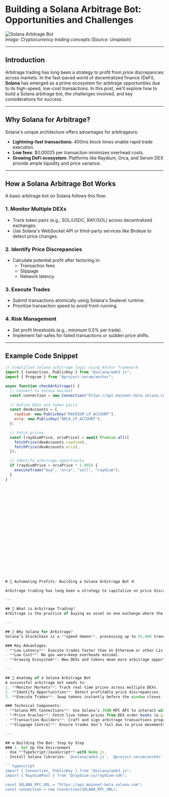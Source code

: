 # Building a Solana Arbitrage Bot: Opportunities and Challenges

![Solana Arbitrage Bot](https://images.unsplash.com/photo-1622632168441-1b9bdf1636d3?auto=format&fit=crop&w=1200&q=80)  
*Image: Cryptocurrency trading concepts (Source: Unsplash)*

---

## Introduction  
Arbitrage trading has long been a strategy to profit from price discrepancies across markets. In the fast-paced world of decentralized finance (DeFi), **Solana** has emerged as a prime ecosystem for arbitrage opportunities due to its high-speed, low-cost transactions. In this post, we'll explore how to build a Solana arbitrage bot, the challenges involved, and key considerations for success.

---

## Why Solana for Arbitrage?  
Solana's unique architecture offers advantages for arbitrageurs:  
- **Lightning-fast transactions**: 400ms block times enable rapid trade execution.  
- **Low fees**: $0.00025 per transaction minimizes overhead costs.  
- **Growing DeFi ecosystem**: Platforms like Raydium, Orca, and Serum DEX provide ample liquidity and price variance.  

---

## How a Solana Arbitrage Bot Works  
A basic arbitrage bot on Solana follows this flow:  

### 1. **Monitor Multiple DEXs**  
   - Track token pairs (e.g., SOL/USDC, RAY/SOL) across decentralized exchanges.  
   - Use Solana's WebSocket API or third-party services like Birdeye to detect price changes.  

### 2. **Identify Price Discrepancies**  
   - Calculate potential profit after factoring in:  
     - Transaction fees  
     - Slippage  
     - Network latency  

### 3. **Execute Trades**  
   - Submit transactions atomically using Solana's Sealevel runtime.  
   - Prioritize transaction speed to avoid front-running.  

### 4. **Risk Management**  
   - Set profit thresholds (e.g., minimum 0.5% per trade).  
   - Implement fail-safes for failed transactions or sudden price shifts.  

---

## Example Code Snippet  
```javascript
// Simplified Solana arbitrage logic using Anchor framework
import { Connection, PublicKey } from "@solana/web3.js";
import { Program } from "@project-serum/anchor";

async function checkArbitrage() {
  // Connect to Solana mainnet
  const connection = new Connection("https://api.mainnet-beta.solana.com");
  
  // Define DEXs and token pairs
  const dexAccounts = {
    raydium: new PublicKey("RAYDIUM_LP_ACCOUNT"),
    orca: new PublicKey("ORCA_LP_ACCOUNT"),
  };

  // Fetch prices
  const [raydiumPrice, orcaPrice] = await Promise.all([
    fetchPrice(dexAccounts.raydium),
    fetchPrice(dexAccounts.orca),
  ]);

  // Identify arbitrage opportunity
  if (raydiumPrice > orcaPrice * 1.005) {
    executeTrade("buy", "orca", "sell", "raydium");
  }
}






















# 🚀 Automating Profits: Building a Solana Arbitrage Bot 🌐

Arbitrage trading has long been a strategy to capitalize on price discrepancies across markets. In the fast-paced world of decentralized finance (DeFi), opportunities arise and vanish in milliseconds—and **Solana**, with its lightning-fast transactions and low fees, is the perfect playground for arbitrage bots. In this post, we’ll dive into how Solana arbitrage bots work, their key components, and how you can start building one.

---

## 🤔 What is Arbitrage Trading?
Arbitrage is the practice of buying an asset on one exchange where the price is low and simultaneously selling it on another exchange where the price is higher. The profit comes from the price difference between the two markets. In traditional finance, these gaps are rare and short-lived. In crypto, especially on decentralized exchanges (DEXs), they occur frequently due to fragmented liquidity and varying market conditions.

---

## 🚀 Why Solana for Arbitrage?
Solana’s blockchain is a **speed demon**, processing up to 65,000 transactions per second (TPS) with sub-second finality. Combined with transaction fees as low as **$0.00025**, it’s ideal for high-frequency trading strategies like arbitrage. Popular Solana DEXs like **Raydium**, **Orca**, and **Serum** offer ample liquidity and opportunities for profit.

### Key Advantages:
- **Low Latency**: Execute trades faster than on Ethereum or other L1s.
- **Low Cost**: No gas wars—keep overheads minimal.
- **Growing Ecosystem**: New DEXs and tokens mean more arbitrage opportunities.

---

## 🤖 Anatomy of a Solana Arbitrage Bot
A successful arbitrage bot needs to:
1. **Monitor Markets**: Track real-time prices across multiple DEXs.
2. **Identify Opportunities**: Detect profitable price discrepancies.
3. **Execute Trades**: Swap tokens instantly before the window closes.

### Technical Components:
- **Solana RPC Connections**: Use Solana’s JSON-RPC API to interact with the blockchain.
- **Price Oracles**: Fetch live token prices from DEX order books (e.g., Raydium’s CLMM pools).
- **Transaction Builders**: Craft and sign arbitrage transactions programmatically.
- **Slippage Control**: Ensure trades don’t fail due to price movements.

---

## ⚙️ Building the Bot: Step by Step
### 1. Set Up the Environment
- Use **TypeScript/JavaScript** with Node.js.
- Install Solana libraries: `@solana/web3.js`, `@project-serum/anchor`, and `@raydium-io/raydium-sdk`.

```typescript
import { Connection, PublicKey } from "@solana/web3.js";
import { RaydiumPool } from "@raydium-io/raydium-sdk";

const SOLANA_RPC_URL = "https://api.mainnet-beta.solana.com";
const connection = new Connection(SOLANA_RPC_URL);
